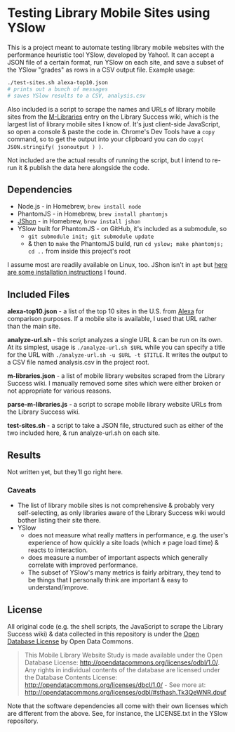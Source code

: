 # Testing Library Mobile Sites using YSlow

This is a project meant to automate testing library mobile websites with the performance heuristic tool YSlow, developed by Yahoo!. It can accept a JSON file of a certain format, run YSlow on each site, and save a subset of the YSlow "grades" as rows in a CSV output file. Example usage:

```sh
./test-sites.sh alexa-top10.json
# prints out a bunch of messages
# saves YSlow results to a CSV, analysis.csv
```

Also included is a script to scrape the names and URLs of library mobile sites from the [M-Libraries](http://www.libsuccess.org/index.php?title=M-Libraries#Mobile_interfaces_.28and.2For_OPACS.29) entry on the Library Success wiki, which is the largest list of library mobile sites I know of. It's just client-side JavaScript, so open a console & paste the code in. Chrome's Dev Tools have a `copy` command, so to get the output into your clipboard you can do `copy( JSON.stringify( jsonoutput ) )`.

Not included are the actual results of running the script, but I intend to re-run it & publish the data here alongside the code.

## Dependencies

- Node.js - in Homebrew, `brew install node`
- PhantomJS - in Homebrew, `brew install phantomjs`
- [JShon](http://kmkeen.com/jshon/) - in Homebrew, `brew install jshon`
- YSlow built for PhantomJS - on GitHub, it's included as a submodule, so
  - `git submodule init; git submodule update`
  - & then to `make` the PhantomJS build, run `cd yslow; make phantomjs; cd ..` from inside this project's root

I assume most are readily available on Linux, too. JShon isn't in `apt` but [here are some installation instructions](http://wiki.alfresco-shell-tools.googlecode.com/git-history/8bd1a104496176b737d9f4056651a18234b4df99/InstallationGuide.wiki) I found.

## Included Files

**alexa-top10.json** - a list of the top 10 sites in the U.S. from [Alexa](http://www.alexa.com/topsites/countries/US) for comparison purposes. If a mobile site is available, I used that URL rather than the main site.

**analyze-url.sh** - this script analyzes a single URL & can be run on its own. At its simplest, usage is `./analyze-url.sh $URL` while you can specify a title for the URL with `./analyze-url.sh -u $URL -t $TITLE`. It writes the output to a CSV file named analysis.csv in the project root.

**m-libraries.json** - a list of mobile library websites scraped from the Library Success wiki. I manually removed some sites which were either broken or not appropriate for various reasons.

**parse-m-libraries.js** - a script to scrape mobile library website URLs from the Library Success wiki.

**test-sites.sh** - a script to take a JSON file, structured such as either of the two included here, & run analyze-url.sh on each site.

## Results

Not written yet, but they'll go right here.

### Caveats

- The list of library mobile sites is not comprehensive & probably very self-selecting, as only libraries aware of the Library Success wiki would bother listing their site there.
- YSlow
  - does not measure what really matters in performance, e.g. the user's experience of how quickly a site loads (which ≠ page load time) & reacts to interaction.
  - does measure a number of important aspects which generally correlate with improved performance.
  - The subset of YSlow's many metrics is fairly arbitrary, they tend to be things that I personally think are important & easy to understand/improve.

## License

All original code (e.g. the shell scripts, the JavaScript to scrape the Library Success wiki) & data collected in this repository is under the [Open Database License](http://opendatacommons.org/licenses/odbl/) by Open Data Commons.

> This Mobile Library Website Study is made available under the Open Database License: http://opendatacommons.org/licenses/odbl/1.0/. Any rights in individual contents of the database are licensed under the Database Contents License: http://opendatacommons.org/licenses/dbcl/1.0/ - See more at: http://opendatacommons.org/licenses/odbl/#sthash.Tk3QeWNR.dpuf

Note that the software dependencies all come with their own licenses which are different from the above. See, for instance, the LICENSE.txt in the YSlow repository.
